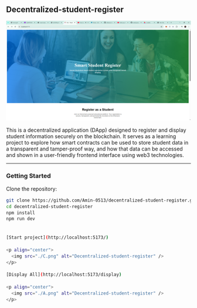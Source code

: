 ## Decentralized-student-register

<p align="center">
  <img src="./FigB.PNG" alt="Decentralized-student-register" />
</p>

This is a decentralized application (DApp) designed to register and display student information securely on the blockchain. It serves as a learning project to explore how smart contracts can be used to store student data in a transparent and tamper-proof way, and how that data can be accessed and shown in a user-friendly frontend interface using web3 technologies.

---

###  Getting Started

Clone the repository:

```bash
git clone https://github.com/Amin-0513/decentralized-student-register.git
cd decentralized-student-register
npm install
npm run dev


[Start project](http://localhost:5173/)

<p align="center">
  <img src="./C.png" alt="Decentralized-student-register" />
</p>

[Display All](http://localhost:5173/display)

<p align="center">
  <img src="./A.png" alt="Decentralized-student-register" />
</p>
